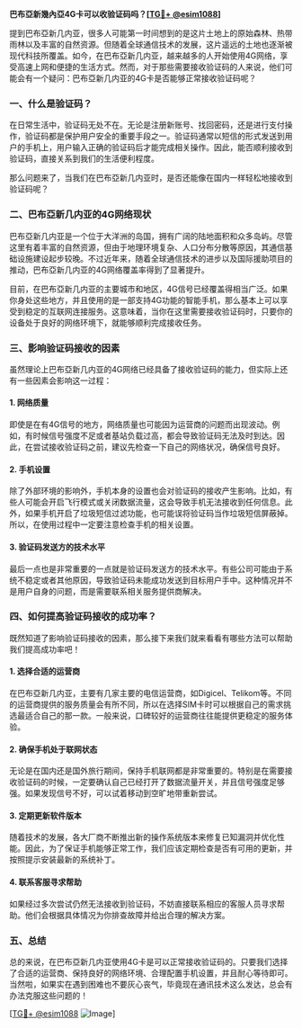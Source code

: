 **巴布亞新幾內亞4G卡可以收验证码吗？[[TG💪+ @esim1088](https://t.me/s/esim1088)]**

提到巴布亞新几内亚，很多人可能第一时间想到的是这片土地上的原始森林、热带雨林以及丰富的自然资源。但随着全球通信技术的发展，这片遥远的土地也逐渐被现代科技所覆盖。如今，在巴布亞新几内亚，越来越多的人开始使用4G网络，享受高速上网和便捷的生活方式。然而，对于那些需要接收验证码的人来说，他们可能会有一个疑问：巴布亞新几内亚的4G卡是否能够正常接收验证码呢？

### 一、什么是验证码？

在日常生活中，验证码无处不在。无论是注册新账号、找回密码，还是进行支付操作，验证码都是保护用户安全的重要手段之一。验证码通常以短信的形式发送到用户的手机上，用户输入正确的验证码后才能完成相关操作。因此，能否顺利接收到验证码，直接关系到我们的生活便利程度。

那么问题来了，当我们在巴布亞新几内亚时，是否还能像在国内一样轻松地接收到验证码呢？

### 二、巴布亞新几内亚的4G网络现状

巴布亞新几内亚是一个位于大洋洲的岛国，拥有广阔的陆地面积和众多岛屿。尽管这里有着丰富的自然资源，但由于地理环境复杂、人口分布分散等原因，其通信基础设施建设起步较晚。不过近年来，随着全球通信技术的进步以及国际援助项目的推动，巴布亞新几内亚的4G网络覆盖率得到了显著提升。

目前，在巴布亞新几内亚的主要城市和地区，4G信号已经覆盖得相当广泛。如果你身处这些地方，并且使用的是一部支持4G功能的智能手机，那么基本上可以享受到稳定的互联网连接服务。这意味着，当你在这里需要接收验证码时，只要你的设备处于良好的网络环境下，就能够顺利完成接收任务。

### 三、影响验证码接收的因素

虽然理论上巴布亞新几内亚的4G网络已经具备了接收验证码的能力，但实际上还有一些因素会影响这一过程：

#### 1. 网络质量
即使是在有4G信号的地方，网络质量也可能因为运营商的问题而出现波动。例如，有时候信号强度不足或者基站负载过高，都会导致验证码无法及时到达。因此，在尝试接收验证码之前，建议先检查一下自己的网络状况，确保信号良好。

#### 2. 手机设置
除了外部环境的影响外，手机本身的设置也会对验证码的接收产生影响。比如，有些人可能会开启飞行模式或关闭数据流量，这会导致手机无法接收到任何信息。此外，如果手机开启了垃圾短信过滤功能，也可能误将验证码当作垃圾短信屏蔽掉。所以，在使用过程中一定要注意检查手机的相关设置。

#### 3. 验证码发送方的技术水平
最后一点也是非常重要的一点就是验证码发送方的技术水平。有些公司可能由于系统不稳定或者其他原因，导致验证码未能成功发送到目标用户手中。这种情况并不是用户自身的问题，而是需要联系相关服务提供商解决。

### 四、如何提高验证码接收的成功率？

既然知道了影响验证码接收的因素，那么接下来我们就来看看有哪些方法可以帮助我们提高成功率吧！

#### 1. 选择合适的运营商
在巴布亞新几内亚，主要有几家主要的电信运营商，如Digicel、Telikom等。不同的运营商提供的服务质量会有所不同，所以在选择SIM卡时可以根据自己的需求挑选最适合自己的那一款。一般来说，口碑较好的运营商往往能提供更稳定的服务体验。

#### 2. 确保手机处于联网状态
无论是在国内还是国外旅行期间，保持手机联网都是非常重要的。特别是在需要接收验证码的时候，一定要确认自己已经打开了数据流量开关，并且信号强度足够强。如果发现信号不好，可以试着移动到空旷地带重新尝试。

#### 3. 定期更新软件版本
随着技术的发展，各大厂商不断推出新的操作系统版本来修复已知漏洞并优化性能。因此，为了保证手机能够正常工作，我们应该定期检查是否有可用的更新，并按照提示安装最新的系统补丁。

#### 4. 联系客服寻求帮助
如果经过多次尝试仍然无法接收到验证码，不妨直接联系相应的客服人员寻求帮助。他们会根据具体情况为你排查故障并给出合理的解决方案。

### 五、总结

总的来说，在巴布亞新几内亚使用4G卡是可以正常接收验证码的。只要我们选择了合适的运营商、保持良好的网络环境、合理配置手机设置，并且耐心等待即可。当然啦，如果实在遇到困难也不要灰心丧气，毕竟现在通讯技术这么发达，总会有办法克服这些问题的！

[[TG💪+ @esim1088](https://t.me/s/esim1088) ![Image](https://i.postimg.cc/4NQfJmqS/Snipaste-2025-05-13-00-14-12.png)]